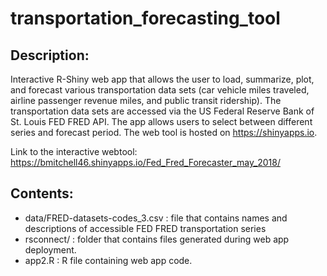 # transportation_forecasting_tool
## Description:
Interactive R-Shiny web app that allows the user to load, summarize, plot, and forecast various transportation data sets (car vehicle miles traveled, airline passenger revenue miles, and public transit ridership). The transportation data sets are accessed via the US Federal Reserve Bank of St. Louis FED FRED API. The app allows users to select between different series and forecast period. The web tool is hosted on https://shinyapps.io. 

Link to the interactive webtool: https://bmitchell46.shinyapps.io/Fed_Fred_Forecaster_may_2018/

## Contents:
- data/FRED-datasets-codes_3.csv : file that contains names and descriptions of accessible FED FRED transportation series
- rsconnect/ : folder that contains files generated during web app deployment. 
- app2.R : R file containing web app code.


